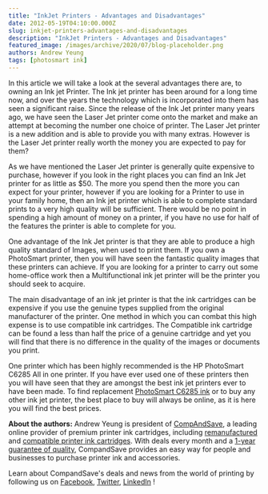 ```yaml
---
title: "InkJet Printers - Advantages and Disadvantages"
date: 2012-05-19T04:10:00.000Z
slug: inkjet-printers-advantages-and-disadvantages
description: "InkJet Printers - Advantages and Disadvantages"
featured_image: /images/archive/2020/07/blog-placeholder.png
authors: Andrew Yeung
tags: [photosmart ink]
---
```


In this article we will take a look at the several advantages there are, to owning an Ink jet Printer. The Ink jet printer has been around for a long time now, and over the years the technology which is incorporated into them has seen a significant raise. Since the release of the Ink Jet printer many years ago, we have seen the Laser Jet printer come onto the market and make an attempt at becoming the number one choice of printer. The Laser Jet printer is a new addition and is able to provide you with many extras. However is the Laser Jet printer really worth the money you are expected to pay for them?

As we have mentioned the Laser Jet printer is generally quite expensive to purchase, however if you look in the right places you can find an Ink Jet printer for as little as $50\. The more you spend then the more you can expect for your printer, however if you are looking for a Printer to use in your family home, then an Ink jet printer which is able to complete standard prints to a very high quality will be sufficient. There would be no point in spending a high amount of money on a printer, if you have no use for half of the features the printer is able to complete for you. 

One advantage of the Ink Jet printer is that they are able to produce a high quality standard of Images, when used to print them. If you own a PhotoSmart printer, then you will have seen the fantastic quality images that these printers can achieve. If you are looking for a printer to carry out some home-office work then a Multifunctional ink jet printer will be the printer you should seek to acquire. 

The main disadvantage of an ink jet printer is that the ink cartridges can be expensive if you use the genuine types supplied from the original manufacturer of the printer. One method in which you can combat this high expense is to use compatible ink cartridges. The Compatible ink cartridge can be found a less than half the price of a genuine cartridge and yet you will find that there is no difference in the quality of the images or documents you print. 

One printer which has been highly recommended is the HP PhotoSmart C6285 All in one printer. If you have ever used one of these printers then you will have seen that they are amongst the best ink jet printers ever to have been made. To find replacement [PhotoSmart C6285 ink](https://www.compandsave.com/hp/photosmart/c6285-ink-cartridges) or to buy any other ink jet printer, the best place to buy will always be online, as it is here you will find the best prices.

  
**About the authors:** Andrew Yeung is president of [CompAndSave](https://www.compandsave.com/), a leading online provider of premium printer ink cartridges, including [remanufactured](https://www.compandsave.com/help) and [compatible printer ink cartridges](https://www.compandsave.com/help). With deals every month and a [1-year guarantee of quality](https://www.compandsave.com/help), CompandSave provides an easy way for people and businesses to purchase printer ink and accessories.

Learn about CompandSave's deals and news from the world of printing by following us on [Facebook](https://www.facebook.com/compandsave.ink), [Twitter](https://twitter.com/compandsave), [LinkedIn](https://www.linkedin.com) !